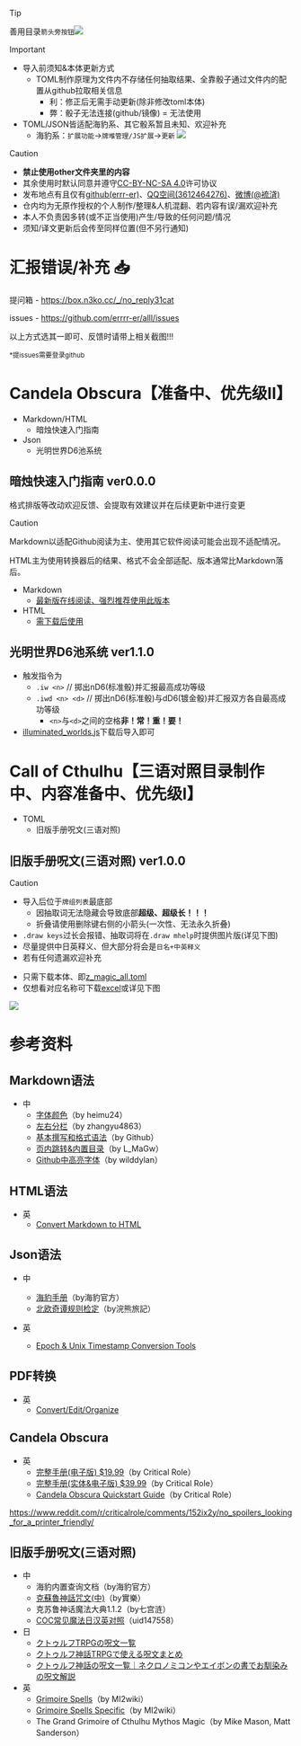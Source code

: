 > [!TIP]
> 善用目录`箭头旁按钮`![](https://github.com/errrr-er/alll/blob/main/other/readme_pic/readme_lists_pointout.png?raw=true)

> [!IMPORTANT]
> - 导入前须知&本体更新方式
>     - TOML制作原理为文件内不存储任何抽取结果、全靠骰子通过文件内的配置从github拉取相关信息
>         - 利：修正后无需手动更新(除非修改toml本体)
>         - 弊：骰子无法连接(github/镜像) = 无法使用
> - TOML/JSON皆适配海豹系、其它骰系暂且未知、欢迎补充
>     - 海豹系：`扩展功能`->`牌堆管理/JS扩展`->`更新`
> ![](https://github.com/errrr-er/alll/blob/main/other/readme_pic/sealdice_update_example_pointout.png?raw=true)

> [!CAUTION]
> - **禁止使用other文件夹里的内容**
> - 其余使用时默认同意并遵守[CC-BY-NC-SA 4.0](https://creativecommons.org/licenses/by-nc-sa/4.0/deed.zh-hans)许可协议
> - 发布地点有且仅有[github(errr-er)](https://github.com/errrr-er/alll)、[QQ空间(3612464276)](https://user.qzone.qq.com/3612464276)、[微博(@裗浳)](https://m.weibo.cn/u/7850658576?luicode=10000011&lfid=1005056364573448)
> - 仓内均为无原作授权的个人制作/整理&人机混翻、若内容有误/漏欢迎补充
> - 本人不负责因多转(或不正当使用)产生/导致的任何问题/情况
> - 须知/译文更新后会传至同样位置(但不另行通知)

# 汇报错误/补充 :inbox_tray:

提问箱 - https://box.n3ko.cc/_/no_reply31cat

issues - https://github.com/errrr-er/alll/issues

以上方式选其一即可、反馈时请带上相关截图!!!

<sub>*提issues需要登录github</sub>

# Candela Obscura【准备中、优先级II】

- Markdown/HTML
    - 暗烛快速入门指南
- Json
    - 光明世界D6池系统

## 暗烛快速入门指南 ver0.0.0

格式排版等改动欢迎反馈、会提取有效建议并在后续更新中进行变更

> [!CAUTION]
> Markdown以适配Github阅读为主、使用其它软件阅读可能会出现不适配情况。
> 
> HTML主为使用转换器后的结果、格式不会全部适配、版本通常比Markdown落后。

- Markdown
    - [最新版在线阅读、强烈推荐使用此版本](https://github.com/errrr-er/alll/blob/main/candela_obscura/candela_obscura_qsg.md)
- HTML
    - [需下载后使用](https://github.com/errrr-er/alll/blob/main/candela_obscura/candela_obscura_qsg.html)

## 光明世界D6池系统 ver1.1.0

- 触发指令为
    - `.iw <n>` // 掷出nD6(标准骰)并汇报最高成功等级
    - `.iwd <n> <d>` // 掷出nD6(标准骰)与dD6(镀金骰)并汇报双方各自最高成功等级
        - `<n>`与`<d>`之间的空格**非！常！重！要！**
- [illuminated_worlds.js](https://github.com/errrr-er/alll/blob/main/candela_obscura/illuminated_worlds.js)下载后导入即可

# Call of Cthulhu【三语对照目录制作中、内容准备中、优先级I】

- TOML
    - 旧版手册呪文(三语对照)

## 旧版手册呪文(三语对照) ver1.0.0

> [!CAUTION]
> - 导入后位于`牌组列表`最底部
>   - 因抽取词无法隐藏会导致底部**超级、超级长！！！**
>   - 折叠请使用删除键右侧的小箭头(一次性、无法永久折叠)
> - `.draw keys`过长会报错、抽取词将在`.draw mhelp`时提供图片版(详见下图)
> - 尽量提供中日英释义、但大部分将会是`日名+中英释义`
> - 若有任何遗漏欢迎补充

- 只需下载本体、即[z_magic_all.toml](https://github.com/errrr-er/alll/tree/main/call_of_cthulhu/magic/CJE/z_magic_all.toml)
- 仅想看对应名称可下载[excel](https://github.com/errrr-er/alll/tree/main/call_of_cthulhu/magic/CJE/%E6%97%A7%E7%89%88%E6%89%8B%E5%86%8C%E5%91%AA%E6%96%87_%E4%BB%85%E5%90%8D%E7%A7%B0.xlsx)或详见下图

![](https://github.com/errrr-er/alll/blob/main/other/readme_pic/magic_all.png?raw=true)

# 参考资料

## Markdown语法

- 中
    - [字体颜色](https://blog.csdn.net/heimu24/article/details/81189700)（by heimu24）
    - [左右分栏](https://blog.csdn.net/zhangyu4863/article/details/83504008)（by zhangyu4863）
    - [基本撰写和格式语法](https://docs.github.com/zh/get-started/writing-on-github/getting-started-with-writing-and-formatting-on-github/basic-writing-and-formatting-syntax)（by Github）
    - [页内跳转&内置目录](https://blog.csdn.net/qq_38276669/article/details/86748936)（by L_MaGw）
    - [Github中高亮字体](https://github.com/guodongxiaren/README/issues/21)（by wilddylan）

## HTML语法

- 英
    - [Convert Markdown to HTML](https://markdowntohtml.com/)

## Json语法

- 中
    - [海豹手册](https://dice.weizaima.com/manual/)（by海豹官方）
    - [北欧奇谭规则检定](https://github.com/sealdice/javascript)（by浣熊旅記）

- 英
    - [Epoch & Unix Timestamp Conversion Tools](https://www.epochconverter.com/)

## PDF转换

- 英
    - [Convert/Edit/Organize](https://www.pdfforge.org/online/en)

## Candela Obscura

- 英
    - [完整手册(电子版) $19.99](https://shop.critrole.com/collections/books/products/candela-obscura-core-rulebook-pdf)（by Critical Role）
    - [完整手册(实体&电子版) $39.99](https://shop.critrole.com/products/candela-obscura-core-rulebook)（by Critical Role）
    - [Candela Obscura Quickstart Guide](https://shop.critrole.com/products/candela-obscura-quickstart-guide)（by Critical Role）

https://www.reddit.com/r/criticalrole/comments/152ix2y/no_spoilers_looking_for_a_printer_friendly/

## 旧版手册呪文(三语对照)

- 中
    - 海豹内置查询文档（by海豹官方）
    - [克蘇魯神話咒文(中)](https://home.gamer.com.tw/creationDetail.php?sn=4140071)（by實樂）
    - 克苏鲁神话魔法大典1.1.2（by七宫涟）
    - [COC常见魔法日汉英对照](https://www.bilibili.com/opus/853115006210801681)（uid147558）
- 日
    - [クトゥルフTRPGの呪文一覧](https://trpg-yaruo.com/jyumon/)
    - [クトゥルフ神話TRPGで使える呪文まとめ](https://boardgame-blog.com/cthulhu-spell/)
    - [クトゥルフ神話の呪文一覧｜ネクロノミコンやエイボンの書でお馴染みの呪文解説](https://trpg-japan.com/call_of_cthulhu/coc-basic/cthulhu-mythos-spell-list/)
- 英
    - [Grimoire Spells](http://www.gubaba.org/mi2/wiki/index.php/Grimoire_Spells)（by MI2wiki）
    - [Grimoire Spells Specific](http://www.gubaba.org/mi2/wiki/index.php/Grimoire_Spells_Specific)（by MI2wiki）
    - The Grand Grimoire of Cthulhu Mythos Magic（by Mike Mason, Matt Sanderson）
